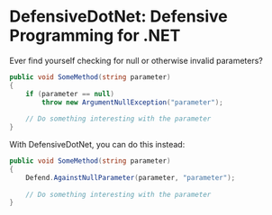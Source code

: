 DefensiveDotNet: Defensive Programming for .NET
===============================================

Ever find yourself checking for null or otherwise invalid parameters?

```csharp
public void SomeMethod(string parameter)
{
    if (parameter == null)
        throw new ArgumentNullException("parameter");
        
    // Do something interesting with the parameter
}
```

With DefensiveDotNet, you can do this instead:

```csharp
public void SomeMethod(string parameter)
{
    Defend.AgainstNullParameter(parameter, "parameter");
    
    // Do something interesting with the parameter
}
```
